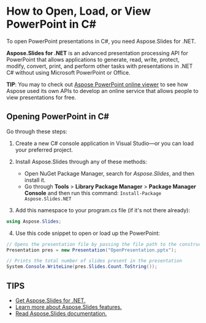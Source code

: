 # How to Open, Load, or View PowerPoint in C#

To open PowerPoint presentations in C#, you need Aspose.Slides for .NET.

**Aspose.Slides for .NET** is an advanced presentation processing API for PowerPoint that allows applications to generate, read, write, protect, modify, convert, print, and perform other tasks with presentations in .NET C# without using Microsoft PowerPoint or Office. 

**TIP**: You may to check out [Aspose PowerPoint online viewer](https://products.aspose.app/slides/viewer) to see how Aspose used its own APIs to develop an online service that allows people to view presentations for free. 

## Opening PowerPoint in C#

Go through these steps:

1. Create a new C# console application in Visual Studio—or you can load your preferred project. 

2. Install Aspose.Slides through any of these methods:
   * Open NuGet Package Manager, search for *Aspose.Slides*, and then install it. 
   * Go through **Tools** > **Library Package Manager** > **Package Manager Console** and then run this command: `Install-Package Aspose.Slides.NET`

3. Add this namespace to your program.cs file (if it's not there already):

```c#
using Aspose.Slides;
```

4. Use this code snippet to open or load up the PowerPoint:

```c#
// Opens the presentation file by passing the file path to the constructor of Presentation class
Presentation pres = new Presentation("OpenPresentation.pptx");

// Prints the total number of slides present in the presentation
System.Console.WriteLine(pres.Slides.Count.ToString());
```



## TIPS

* [Get Aspose.Slides for .NET.](https://products.aspose.com/slides/net/)
* [Learn more about Aspose.Slides features.](https://docs.aspose.com/slides/net/features-overview/)
* [Read Aspose.Slides documentation.](https://docs.aspose.com/slides/net/) 